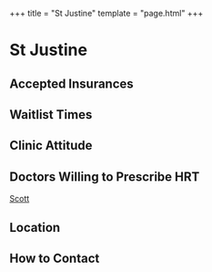 +++
title = "St Justine"
template = "page.html"
+++

# St Justine
## Accepted Insurances
## Waitlist Times
## Clinic Attitude
## Doctors Willing to Prescribe HRT
[Scott](@/blog/doctors/doctor-template.md)
## Location
## How to Contact
